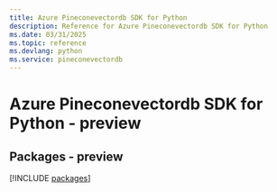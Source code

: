 ```yaml
---
title: Azure Pineconevectordb SDK for Python
description: Reference for Azure Pineconevectordb SDK for Python
ms.date: 03/31/2025
ms.topic: reference
ms.devlang: python
ms.service: pineconevectordb
---
```

# Azure Pineconevectordb SDK for Python - preview
## Packages - preview
[!INCLUDE [packages](pineconevectordb-index.md)]